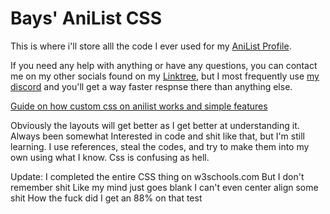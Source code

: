 # Bays' AniList CSS

This is where i'll store alll the code I ever used for my [AniList Profile](https://anilist.co/user/Bays).

If you need any help with anything or have any questions, you can contact me on my other socials found on my [Linktree](https://linktr.ee/AlsoBays), but I most frequently use [my discord](https://discordid.netlify.app/?id=734882428900081685) and you'll get a way faster respnse there than anything else.

[Guide on how custom css on anilist works and simple features](https://github.com/Kurisu-chan/anilist-css#super-easy-installation-guide)

Obviously the layouts will get better as I get better at understanding it. 
Always been somewhat Interested in code and shit like that, 
but I'm still learning. I use references, steal the codes, and try to make 
them into my own using what I know. Css is confusing as hell.


Update: I completed the entire CSS thing on w3schools.com
But I don't remember shit
Like my mind just goes blank
I can't even center align some shit
How the fuck did I get an 88% on that test
